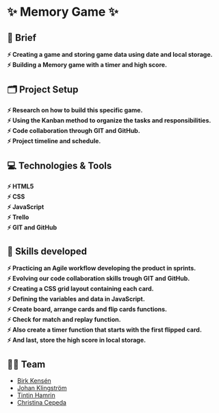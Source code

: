 
# :sparkles:	 Memory Game :sparkles:	 
## :page_facing_up: Brief
 **:zap: Creating a game and storing game data using date and local storage. <br>
   :zap: Building a Memory game with a timer and high score.** <br>


## :card_index_dividers: Project Setup 
 **:zap: Research on how to build this specific game. <br>
:zap: Using the Kanban method to organize the tasks and responsibilities.<br>
 :zap: Code collaboration through GIT and GitHub. <br>
 :zap: Project timeline and schedule.**<br>

## :computer:	 Technologies & Tools
 **:zap: HTML5 <br>
 :zap: CSS <br>
 :zap: JavaScript<br>
 :zap: Trello<br>
 :zap: GIT and GitHub**<br>


  
## :mechanical_arm: Skills developed
 **:zap: Practicing an Agile workflow developing the product in sprints.<br>
  :zap: Evolving our code collaboration skills trough GIT and GitHub. <br> 
 :zap: Creating a CSS grid layout containing each card.       
 :zap: Defining the variables and data in JavaScript.        
 :zap: Create board, arrange cards and flip cards functions.<br>
 :zap: Check for match and replay function.<br>
  :zap: Also create a timer function that starts with the first flipped card.<br>
   :zap: And last, store the high score in local storage.**<br>
            
 ## :dancing_women: Team 
- [Birk Kensén](https://github.com/ChrisCepeda)
- [Johan Klingström](https://github.com/maybelittlebitjk)
- [Tintin Hamrin](https://github.com/TintinHamrin)
- [Christina Cepeda](https://github.com/ChrisCepeda)
